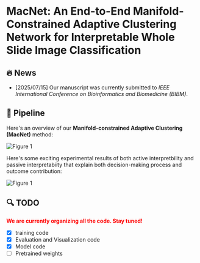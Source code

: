 # MacNet: An End-to-End Manifold-Constrained Adaptive Clustering Network for Interpretable Whole Slide Image Classification 

## :fire: News

- [2025/07/15] Our manuscript was currently submitted to _IEEE International Conference on Bioinformatics and Biomedicine (BIBM)_.



## :rocket: Pipeline

Here's an overview of our **Manifold-constrained Adaptive Clustering (MacNet)** method:

![Figure 1](./images/MacNet_main.png)

Here's some exciting experimental results of both active interpretbility and passive interpretabiity that explain both decision-making process and outcome contribution:

![Figure 1](./images/vis_whole.png)

## :mag: TODO
<font color="red">**We are currently organizing all the code. Stay tuned!**</font>
- [x] training code
- [x] Evaluation and Visualization code
- [x] Model code
- [ ] Pretrained weights
